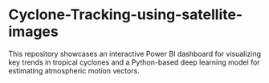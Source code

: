 # Cyclone-Tracking-using-satellite-images
This repository showcases an interactive Power BI dashboard for visualizing key trends in tropical cyclones and a Python-based deep learning model for estimating atmospheric motion vectors.
